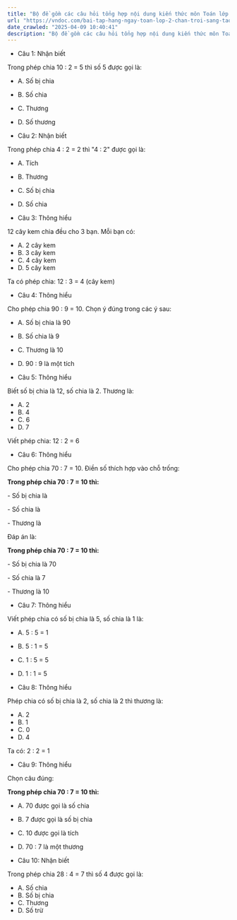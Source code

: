 ```yaml
---
title: "Bộ đề gồm các câu hỏi tổng hợp nội dung kiến thức môn Toán lớp 2 đã học ở Tuần 21 trong chương trình Toán lớp 2 Tập 2 Chân trời sáng tạo, giúp các em ôn tập và luyện giải các dạng bài tập Toán lớp 2. Mời các em cùng luyện tập."
url: "https://vndoc.com/bai-tap-hang-ngay-toan-lop-2-chan-troi-sang-tao-tuan-21-thu-3-335803"
date_crawled: "2025-04-09 10:40:41"
description: "Bộ đề gồm các câu hỏi tổng hợp nội dung kiến thức môn Toán lớp 2 đã học ở Tuần 21 trong chương trình Toán lớp 2 Tập 2 Chân trời sáng tạo, giúp các em ôn tập và luyện giải các dạng bài tập Toán lớp 2. Mời các em cùng luyện tập."
---
```


* Câu 1:  Nhận biết

Trong phép chia 10 : 2 = 5 thì số 5 được gọi là:

  * A. Số bị chia 
  * B. Số chia 
  * C. Thương 
  * D. Số thương 



* Câu 2:  Nhận biết

Trong phép chia 4 : 2 = 2 thì "4 : 2" được gọi là:

  * A. Tích 
  * B. Thương 
  * C. Số bị chia 
  * D. Số chia 



* Câu 3:  Thông hiểu

12 cây kem chia đều cho 3 bạn. Mỗi bạn có:

  * A. 2 cây kem 
  * B. 3 cây kem 
  * C. 4 cây kem 
  * D. 5 cây kem 



Ta có phép chia: 12 : 3 = 4 (cây kem)

* Câu 4:  Thông hiểu

Cho phép chia 90 : 9 = 10. Chọn ý đúng trong các ý sau:

  * A. Số bị chia là 90 
  * B. Số chia là 9 
  * C. Thương là 10 
  * D. 90 : 9 là một tích 



* Câu 5:  Thông hiểu

Biết số bị chia là 12, số chia là 2. Thương là:

  * A. 2 
  * B. 4 
  * C. 6 
  * D. 7 



Viết phép chia: 12 : 2 = 6

* Câu 6:  Thông hiểu

Cho phép chia 70 : 7 = 10. Điền số thích hợp vào chỗ trống:

**Trong phép chia 70 : 7 = 10 thì:**

\- Số bị chia là 

\- Số chia là 

\- Thương là 

Đáp án là:

**Trong phép chia 70 : 7 = 10 thì:**

\- Số bị chia là 70

\- Số chia là 7

\- Thương là 10

* Câu 7:  Thông hiểu

Viết phép chia có số bị chia là 5, số chia là 1 là:

  * A. 5 : 5 = 1 
  * B. 5 : 1 = 5 
  * C. 1 : 5 = 5 
  * D. 1 : 1 = 5 



* Câu 8:  Thông hiểu

Phép chia có số bị chia là 2, số chia là 2 thì thương là:

  * A. 2 
  * B. 1 
  * C. 0 
  * D. 4 



Ta có: 2 : 2 = 1

* Câu 9:  Thông hiểu

Chọn câu đúng:

**Trong phép chia 70 : 7 = 10 thì:**

  * A. 70 được gọi là số chia 
  * B. 7 được gọi là số bị chia 
  * C. 10 được gọi là tích 
  * D. 70 : 7 là một thương 



* Câu 10:  Nhận biết

Trong phép chia 28 : 4 = 7 thì số 4 được gọi là:

  * A. Số chia 
  * B. Số bị chia 
  * C. Thương 
  * D. Số trừ 


